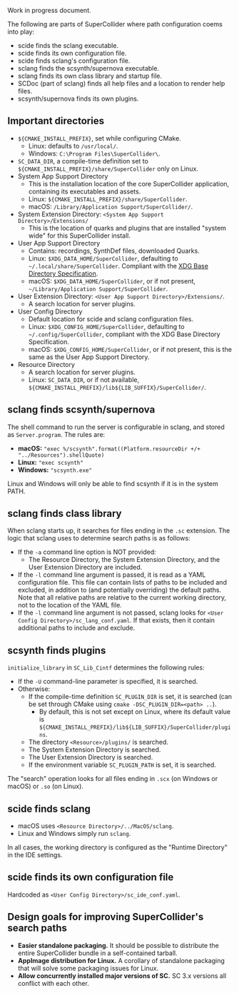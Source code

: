 Work in progress document.

The following are parts of SuperCollider where path configuration coems into play:

- scide finds the sclang executable.
- scide finds its own configuration file.
- scide finds sclang's configuration file.
- sclang finds the scsynth/supernova executable.
- sclang finds its own class library and startup file.
- SCDoc (part of sclang) finds all help files and a location to render help files.
- scsynth/supernova finds its own plugins.

Important directories
---------------------

- `${CMAKE_INSTALL_PREFIX}`, set while configuring CMake.
  - Linux: defaults to `/usr/local/`.
  - Windows: `C:\Program Files\SuperCollider\`.
- `SC_DATA_DIR`, a compile-time definition set to `${CMAKE_INSTALL_PREFIX}/share/SuperCollider` only on Linux.
- System App Support Directory
  - This is the installation location of the core SuperCollider application, containing its executables and assets.
  - Linux: `${CMAKE_INSTALL_PREFIX}/share/SuperCollider`.
  - macOS: `/Library/Application Support/SuperCollider/`.
- System Extension Directory: `<System App Support Directory>/Extensions/`
  - This is the location of quarks and plugins that are installed "system wide" for this SuperCollider install.
- User App Support Directory
  - Contains: recordings, SynthDef files, downloaded Quarks.
  - Linux: `$XDG_DATA_HOME/SuperCollider`, defaulting to `~/.local/share/SuperCollider`. Compliant with the [XDG Base Directory Specification](https://specifications.freedesktop.org/basedir-spec/basedir-spec-latest.html).
  - macOS: `$XDG_DATA_HOME/SuperCollider`, or if not present, `~/Library/Application Support/SuperCollider`.
- User Extension Directory: `<User App Support Directory>/Extensions/`.
  - A search location for server plugins.
- User Config Directory
  - Default location for scide and sclang configuration files.
  - Linux: `$XDG_CONFIG_HOME/SuperCollider`, defaulting to `~/.config/SuperCollider`, compliant with the XDG Base Directory Specification.
  - macOS: `$XDG_CONFIG_HOME/SuperCollider`, or if not present, this is the same as the User App Support Directory.
- Resource Directory
  - A search location for server plugins.
  - Linux: `SC_DATA_DIR`, or if not available, `${CMAKE_INSTALL_PREFIX}/lib${LIB_SUFFIX}/SuperCollider/`.

sclang finds scsynth/supernova
-----------------------

The shell command to run the server is configurable in sclang, and stored as `Server.program`. The rules are:

- **macOS:** `"exec %/scsynth".format((Platform.resourceDir +/+ "../Resources").shellQuote)`
- **Linux:** `"exec scsynth"`
- **Windows:** `"scsynth.exe"`

Linux and Windows will only be able to find scsynth if it is in the system PATH.

sclang finds class library
---------------------------

When sclang starts up, it searches for files ending in the `.sc` extension. The logic that sclang uses to determine search paths is as follows:

- If the `-a` command line option is NOT provided:
  - The Resource Directory, the System Extension Directory, and the User Extension Directory are included.
- If the `-l` command line argument is passed, it is read as a YAML configuration file. This file can contain lists of paths to be included and excluded, in addition to (and potentially overriding) the default paths. Note that all relative paths are relative to the current working directory, not to the location of the YAML file.
- If the `-l` command line argument is not passed, sclang looks for `<User Config Directory>/sc_lang_conf.yaml`. If that exists, then it contain additional paths to include and exclude.

scsynth finds plugins
---------------------

`initialize_library` in `SC_Lib_Cintf` determines the following rules:

- If the `-U` command-line parameter is specified, it is searched.
- Otherwise:
  - If the compile-time definition `SC_PLUGIN_DIR` is set, it is searched (can be set through CMake using `cmake -DSC_PLUGIN_DIR=<path> ..`).
    - By default, this is not set except on Linux, where its default value is `${CMAKE_INSTALL_PREFIX}/lib${LIB_SUFFIX}/SuperCollider/plugins`.
  - The directory `<Resource>/plugins/` is searched.
  - The System Extension Directory is searched.
  - The User Extension Directory is searched.
  - If the environment variable `SC_PLUGIN_PATH` is set, it is searched.

The "search" operation looks for all files ending in `.scx` (on Windows or macOS) or `.so` (on Linux).

scide finds sclang
------------------

- macOS uses `<Resource Directory>/../MacOS/sclang`.
- Linux and Windows simply run `sclang`.

In all cases, the working directory is configured as the "Runtime Directory" in the IDE settings.

scide finds its own configuration file
--------------------------------------

Hardcoded as `<User Config Directory>/sc_ide_conf.yaml`.

Design goals for improving SuperCollider's search paths
-------------------------------------------------------

- **Easier standalone packaging.** It should be possible to distribute the entire SuperCollider bundle in a self-contained tarball.
- **AppImage distribution for Linux.** A corollary of standalone packaging that will solve some packaging issues for Linux.
- **Allow concurrently installed major versions of SC.** SC 3.x versions all conflict with each other.